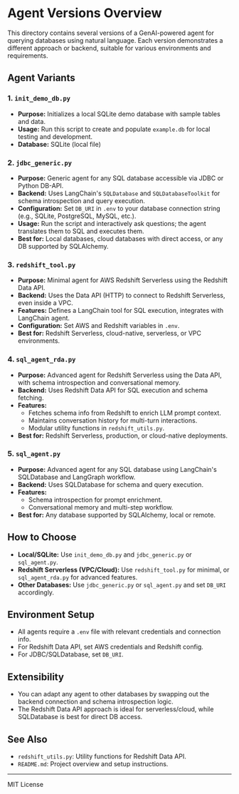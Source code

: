 # Agent Versions Overview

This directory contains several versions of a GenAI-powered agent for querying databases using natural language. Each version demonstrates a different approach or backend, suitable for various environments and requirements.

## Agent Variants

### 1. `init_demo_db.py`
- **Purpose:** Initializes a local SQLite demo database with sample tables and data.
- **Usage:** Run this script to create and populate `example.db` for local testing and development.
- **Database:** SQLite (local file)

### 2. `jdbc_generic.py`
- **Purpose:** Generic agent for any SQL database accessible via JDBC or Python DB-API.
- **Backend:** Uses LangChain's `SQLDatabase` and `SQLDatabaseToolkit` for schema introspection and query execution.
- **Configuration:** Set `DB_URI` in `.env` to your database connection string (e.g., SQLite, PostgreSQL, MySQL, etc.).
- **Usage:** Run the script and interactively ask questions; the agent translates them to SQL and executes them.
- **Best for:** Local databases, cloud databases with direct access, or any DB supported by SQLAlchemy.

### 3. `redshift_tool.py`
- **Purpose:** Minimal agent for AWS Redshift Serverless using the Redshift Data API.
- **Backend:** Uses the Data API (HTTP) to connect to Redshift Serverless, even inside a VPC.
- **Features:** Defines a LangChain tool for SQL execution, integrates with LangChain agent.
- **Configuration:** Set AWS and Redshift variables in `.env`.
- **Best for:** Redshift Serverless, cloud-native, serverless, or VPC environments.

### 4. `sql_agent_rda.py`
- **Purpose:** Advanced agent for Redshift Serverless using the Data API, with schema introspection and conversational memory.
- **Backend:** Uses Redshift Data API for SQL execution and schema fetching.
- **Features:**
  - Fetches schema info from Redshift to enrich LLM prompt context.
  - Maintains conversation history for multi-turn interactions.
  - Modular utility functions in `redshift_utils.py`.
- **Best for:** Redshift Serverless, production, or cloud-native deployments.

### 5. `sql_agent.py`
- **Purpose:** Advanced agent for any SQL database using LangChain's SQLDatabase and LangGraph workflow.
- **Backend:** Uses SQLDatabase for schema and query execution.
- **Features:**
  - Schema introspection for prompt enrichment.
  - Conversational memory and multi-step workflow.
- **Best for:** Any database supported by SQLAlchemy, local or remote.

## How to Choose
- **Local/SQLite:** Use `init_demo_db.py` and `jdbc_generic.py` or `sql_agent.py`.
- **Redshift Serverless (VPC/Cloud):** Use `redshift_tool.py` for minimal, or `sql_agent_rda.py` for advanced features.
- **Other Databases:** Use `jdbc_generic.py` or `sql_agent.py` and set `DB_URI` accordingly.

## Environment Setup
- All agents require a `.env` file with relevant credentials and connection info.
- For Redshift Data API, set AWS credentials and Redshift config.
- For JDBC/SQLDatabase, set `DB_URI`.

## Extensibility
- You can adapt any agent to other databases by swapping out the backend connection and schema introspection logic.
- The Redshift Data API approach is ideal for serverless/cloud, while SQLDatabase is best for direct DB access.

## See Also
- `redshift_utils.py`: Utility functions for Redshift Data API.
- `README.md`: Project overview and setup instructions.

---
MIT License
